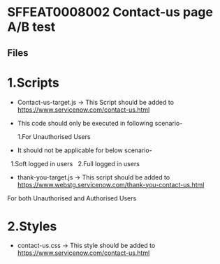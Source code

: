 # SFFEAT0008002 Contact-us page A/B test

## Files

# 1.Scripts

*  Contact-us-target.js -> This Script should be added to https://www.servicenow.com/contact-us.html 
* This code should only be executed in following scenario- 

    1.For Unauthorised Users

* It should not be applicable for below scenario-

    1.Soft logged in users
    2.Full logged in users

* thank-you-target.js -> This script should be added to https://www.webstg.servicenow.com/thank-you-contact-us.html

For both Unauthorised and Authorised Users

# 2.Styles

* contact-us.css -> This style should be added to https://www.servicenow.com/contact-us.html 
